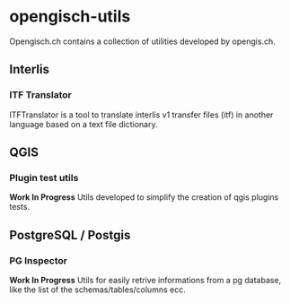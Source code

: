 # opengisch-utils

Opengisch.ch contains a collection of utilities developed by opengis.ch. 

## Interlis 
### ITF Translator 
ITFTranslator is a tool to translate interlis v1 transfer files (itf) in another language based on a text file 
dictionary.

## QGIS
### Plugin test utils
**Work In Progress**
Utils developed to simplify the creation of qgis plugins tests.

## PostgreSQL / Postgis
### PG Inspector
**Work In Progress**
Utils for easily retrive informations from a pg database, like the list of the schemas/tables/columns ecc. 